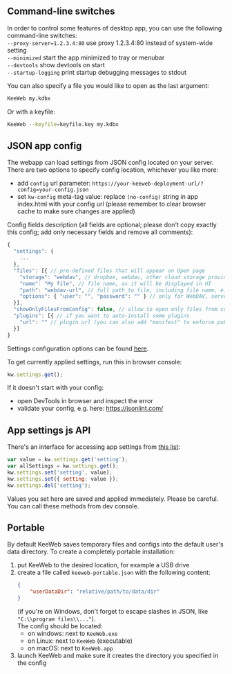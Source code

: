 ## Command-line switches

In order to control some features of desktop app, you can use the following command-line switches:  
`--proxy-server=1.2.3.4:80` use proxy 1.2.3.4:80 instead of system-wide setting  
`--minimized` start the app minimized to tray or menubar  
`--devtools` show devtools on start  
`--startup-logging` print startup debugging messages to stdout  

You can also specify a file you would like to open as the last argument:  
```bash
KeeWeb my.kdbx
```

Or with a keyfile:
```bash
KeeWeb --keyfile=keyfile.key my.kdbx
```

## JSON app config

The webapp can load settings from JSON config located on your server. There are two options to specify config location, whichever you like more:
- add `config` url parameter: `https://your-keeweb-deployment-url/?config=your-config.json`
- set `kw-config` meta-tag value: replace `(no-config)` string in app index.html with your config url (please remember to clear browser cache to make sure changes are applied)

Config fields description (all fields are optional; please don't copy exactly this config; add only necessary fields and remove all comments):
```javascript
{
  "settings": {
    ...
  },
  "files": [{ // pre-defined files that will appear on Open page
    "storage": "webdav", // dropbox, webdav, other cloud storage providers
    "name": "My file", // file name, as it will be displayed in UI
    "path": "webdav-url", // full path to file, including file name, e.g. WebDAV url
    "options": { "user": "", "password": "" } // only for WebDAV, server auth details
  }],
  "showOnlyFilesFromConfig": false, // allow to open only files from config, remove previously opened files
  "plugins": [{ // if you want to auto-install some plugins
    "url": "" // plugin url (you can also add "manifest" to enforce publicKey validation)
  }]
}
```

Settings configuration options can be found [here](https://github.com/keeweb/keeweb/blob/master/app/scripts/const/default-app-settings.js#L1).

To get currently applied settings, run this in browser console:
```javascript
kw.settings.get();
```

If it doesn't start with your config:
- open DevTools in browser and inspect the error
- validate your config, e.g. here: https://jsonlint.com/

## App settings js API

There's an interface for accessing app settings from [this list](https://github.com/keeweb/keeweb/blob/master/app/scripts/models/app-settings-model.js#L8):
```javascript
var value = kw.settings.get('setting');
var allSettings = kw.settings.get();
kw.settings.set('setting', value);
kw.settings.set({ setting: value });
kw.settings.del('setting');
```
Values you set here are saved and applied immediately. Please be careful.  
You can call these methods from dev console.

## Portable

By default KeeWeb saves temporary files and configs into the default user's data directory. To create a completely portable installation:

1. put KeeWeb to the desired location, for example a USB drive
2. create a file called `keeweb-portable.json` with the following content:
    ```json
    {
        "userDataDir": "relative/path/to/data/dir"
    }
    ```
    (if you're on Windows, don't forget to escape slashes in JSON, like `"C:\\program files\\..."`).  
    The config should be located:
    - on windows: next to `KeeWeb.exe`
    - on Linux: next to `KeeWeb` (executable)
    - on macOS: next to `KeeWeb.app`
3. launch KeeWeb and make sure it creates the directory you specified in the config
